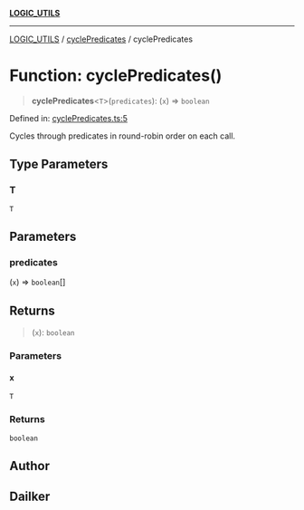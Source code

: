 [**LOGIC_UTILS**](../../README.md)

***

[LOGIC_UTILS](../../README.md) / [cyclePredicates](../README.md) / cyclePredicates

# Function: cyclePredicates()

> **cyclePredicates**\<`T`\>(`predicates`): (`x`) => `boolean`

Defined in: [cyclePredicates.ts:5](https://github.com/dailker/everyutil/blob/26e2bb73429918cf0d08899e9efd90b82a42c92e/src/logic/cyclePredicates.ts#L5)

Cycles through predicates in round-robin order on each call.

## Type Parameters

### T

`T`

## Parameters

### predicates

(`x`) => `boolean`[]

## Returns

> (`x`): `boolean`

### Parameters

#### x

`T`

### Returns

`boolean`

## Author

## Dailker
